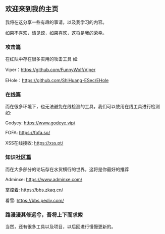 ## 欢迎来到我的主页

我将在这分享一些有趣的事请，以及我学习的内容。

如果不喜欢，请见谅，如果喜欢，这将是我的荣幸。

### 攻击篇

在红队中存在很多实用的攻击工具
如:

Viper：https://github.com/FunnyWolf/Viper

EHole：https://github.com/ShiHuang-ESec/EHole

### 在线篇

而在很多环境下，也无法避免在线检测的工具，我们可以使用在线工具进行检测
如:

Godyey: https://www.godeye.vip/

FOFA: https://fofa.so/

XSS在线接收: https://xss.pt/

### 知识社区篇

而在大多部分的论坛存在水货横行的世界，这将是你最好的推荐

Adminxe: https://www.adminxe.com/

掌控着: https://bbs.zkaq.cn/

看雪: https://bbs.pediy.com/

### 路漫漫其修远兮，吾将上下而求索

当然，还有很多工具以及项目，以后回进行慢慢更新的。
